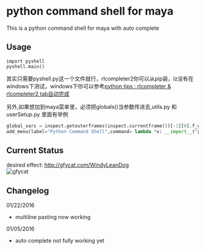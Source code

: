 python command shell for maya
===================

This is a python command shell for maya with auto complete

Usage
------------------
    import pyshell
    pyshell.main()

其实只需要pyshell.py这一个文件就行，rlcompleter2你可以从pip装，lz没有在windows下测试，windows下你可以参考[python tips : rlcompleter & rlcompleter2 tab自动完成](https://ilmvfx.wordpress.com/2014/04/08/python-tips-rlcompleter-rlcompleter2-tab-auto-complete/)

另外,如果想加到maya菜单里，必须把globals()当参数传进去,utils.py 和 userSetup.py 里面有举例
```python
global_vars = inspect.getouterframes(inspect.currentframe())[-1][0].f_globals
add_menu(label="Python Command Shell",command= lambda *x: __import__("pyshell").main(global_vars))
```

Current Status
------------------

desired effect:
http://gfycat.com/WindyLeanDog <br>
![gfycat](https://fat.gfycat.com/WindyLeanDog.gif)


Changelog
------------------
01/22/2016
* multiline pasting now working

01/05/2016
* auto complete not fully working yet

